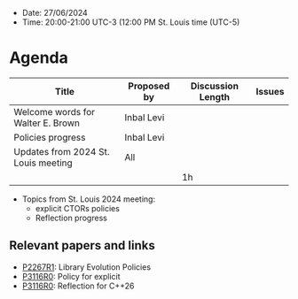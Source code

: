 * Date: 27/06/2024
* Time: 20:00-21:00 UTC-3  (12:00 PM St. Louis time (UTC-5)

# Agenda

| Title | Proposed by | Discussion Length | Issues       |
|----------|-------------|-------------|----------------|
| Welcome words for Walter E. Brown   | Inbal Levi |    |
| Policies progress | Inbal Levi |  |   |
| Updates from 2024 St. Louis meeting | All |   |
|           |   | 1h     |          |

* Topics from St. Louis 2024 meeting:
   * explicit CTORs policies
   * Reflection progress

## Relevant papers and links
   * [P2267R1](https://wg21.link/P2267R1): Library Evolution Policies
   * [P3116R0](https://wg21.link/P3116R0): Policy for explicit
   * [P3116R0](https://wg21.link/P2996R4): Reflection for C++26
